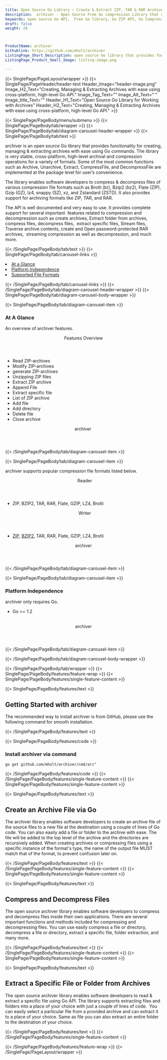 ```yaml
---
title: Open Source Go Library – Create & Extract ZIP, TAR & RAR Archives
description:  archiver - Open Source Free Go compression Library that allows software developers to create, manage & extract files from ZIP, TAR & RAR Archives via Go API.
keywords: open source Go API,  Free Go library, Go ZIP API, Go Compression API, compress files, decompress files, ZIP GO API, Go compression Library, Open Source Go Library, Go Zip programming, create  zip archives, Opening zip archives, create BZIP2 archives, save archive to a file, List zip archive, RAR Archive, TAR Go archive
draft: false
weight: 20



ProductName: archiver
Githublink: https://github.com/mholt/archiver
ListingPage_Short_Description: open source Go library that provides functionality for creating, managing & extracting archives with ease using Go commands.
ListingPage_Product_Small_Image: listing-image.png 

---
```


{{< SinglePage/PageLayout/wrapper >}}
{{< SinglePage/PageHeader/header-text
Header_Image="header-image.png"
Image_H2_Text="Creating, Managing & Extracting Archives with ease using cross-platform, high-level Go API."
Image_Tag_Text=""
Image_Alt_Text=" "
Image_title_Text=""
Header_H1_Text="Open Source Go Library for Working with Archives"
Header_H2_Text="Creating, Managing & Extracting Archives with ease using cross-platform, high-level Go API." >}}

{{< SinglePage/PageBody/menu/submenu >}}
{{< SinglePage/PageBody/tab/wrapper >}}
{{< SinglePage/PageBody/tab/diagram-carousel-header-wrapper >}}
{{< SinglePage/PageBody/tab/text >}}



<p>archiver is an open source Go library that provides functionality for creating, managing & extracting archives with ease using Go commands. The library is very stable, cross-platform, high-level archival and compression operations for a variety of formats. Some of the most common functions such as Archive, Unarchive, Extract, CompressFile, and DecompressFile are implemented at the package level for user’s convenience.</p>
<p>The library enables software developers to compress & decompress files of various compression file formats such as Brotli (br), Bzip2 (bz2), Flate (ZIP), Gzip (GZ), lz4, snappy (SZ), xz, and Zstandard (ZSTD). It also provides support for archiving formats like ZIP, TAR, and RAR.</p>
<p>The API is well documented and very easy to use. It provides complete support for several important  features related to compression and decompression such as create archives, Extract folder from archives, compress files, decompress files,  extract specific files, Stream files, Traverse archive contents, create and Open password-protected RAR archives,  streaming compression as well as decompression, and much more.</p>

{{< /SinglePage/PageBody/tab/text >}}
{{< SinglePage/PageBody/tab/carousel-links >}}

<li data-target="#diagramcarousel" data-slide-to="0"><a href="#">At a Glance</a></li>
<li data-target="#diagramcarousel" data-slide-to="2"><a href="#">Platform Independence</a></li>
<li data-target="#diagramcarousel" data-slide-to="1"><a class="activetab" href="#">Supported File Formats</a></li>


{{< /SinglePage/PageBody/tab/carousel-links >}}
{{< /SinglePage/PageBody/tab/diagram-carousel-header-wrapper >}}
{{< SinglePage/PageBody/tab/diagram-carousel-body-wrapper >}}

{{< SinglePage/PageBody/tab/diagram-carousel-item >}}
<h3>At A Glance</h3>
<p>An overview of archiver features.</p>
<div class="diagram1 d1-poi">
<div class="d1-row">
<div class="d1-col d1-right"><header>Features Overview</header>
<ul>
<li>Read ZIP-archives</li>
<li>Modify ZIP-archives</li>
<li>generate ZIP-archives</li>
<li>Unzipping ZIP files</li>
<li>Extract ZIP archive</li>
<li>Append File</li>
<li>Extract specific file</li>
<li>List of ZIP archive</li>
<li>Add file</li>
<li>Add directory</li>
<li>Delete file</li>
<li>Close archive</li>
</ul>
</div>
</div>
<div class="d1-logo" style="border: none;"><!--<img src='listing-image.png' alt="Compression APIs for .NET" />--><header>archiver </header><footer><small></small></footer></div>
<!--/logo--></div>
<!--/diagram1-->
{{< /SinglePage/PageBody/tab/diagram-carousel-item >}}

{{< SinglePage/PageBody/tab/diagram-carousel-item >}}
<p>archiver supports popular compression file formats listed below.</p>
<div class="diagram1 d2  d1-poi">
<div class="d1-row">
<div class="d1-col d1-left"><header><i class="fa fa-arrows-v "> </i> Reader</header>
<ul>
<li>ZIP<span style="font-size: 12.16px;">, </span>BZIP2, TAR, RAR, Flate, GZIP, LZ4, Brotli</li>
</ul>
</div>
<!--/left-->
<div class="d1-col d1-right"><header><i class="fa  fa-long-arrow-down"> </i> Writer</header>
<ul>
<li><a href="https://wiki.fileformat.com/compression/zip/">ZIP</a>, <a href="https://wiki.fileformat.com/compression/bz2/">BZIP2</a>, TAR, RAR, Flate, GZIP, LZ4, Brotli</li>
</ul>
</div>
<!--/right--></div>
<!--/row-->
<div class="d1-logo" style="border: none;"><!--<img src='listing-image.png' alt="Compression APIs for .NET" />--><header>archiver</header><footer><small></small></footer></div>
<!--/logo--></div>
<!--/diagram2-->
{{< /SinglePage/PageBody/tab/diagram-carousel-item >}}

{{< SinglePage/PageBody/tab/diagram-carousel-item >}}
<h3>Platform Independence</h3>
<p>archiver only requires Go.</p>
<div class="diagram1 d1-poi">
<div class="d1-row">
<div class="d1-col d1-left">
<ul>
<li>Go &gt;= 1.2 </li>
</ul>
</div>
<!--/left-->
<div class="d1-col d1-right"> </div>
<!--/right--></div>
<!--/row-->
<div class="d1-logo" style="border: none;"><!--<img src='listing-image.png' alt="Compression APIs for .NET" />--><header>archiver</header><footer><small></small></footer></div>
<!--/logo--></div>
<!--/diagram2 -->
{{< /SinglePage/PageBody/tab/diagram-carousel-item >}}

{{< /SinglePage/PageBody/tab/diagram-carousel-body-wrapper >}}

{{< /SinglePage/PageBody/tab/wrapper >}}
{{< SinglePage/PageBody/features/feature-wrap >}}
{{< SinglePage/PageBody/features/single-feature-content >}}

{{< SinglePage/PageBody/features/text >}}
<h2 class="h2title">Getting Started with archiver</h2>
<p>The recommended way to install archiver is from GitHub, please use the following command for smooth installation.</p>
{{< /SinglePage/PageBody/features/text >}}

{{< SinglePage/PageBody/features/code >}}
<h3>Install archiver via command</h3>
<pre><code class="html">go get github.com/mholt/archiver/cmd/arc"</code></pre>


{{< /SinglePage/PageBody/features/code >}}
{{< /SinglePage/PageBody/features/single-feature-content >}}
{{< SinglePage/PageBody/features/single-feature-content >}}

{{< SinglePage/PageBody/features/text >}}
<h2 class="h2title">Create an Archive File via Go</h2>
<p>The archiver library enables software developers to create an archive file of the source files to a new file at the destination using a couple of lines of Go code. You can also easily add a file or folder to the archive with ease. The file will be added to the top level of the archive and the directories are recursively added. When creating archives or compressing files using a specific instance of the format's type, the name of the output file MUST match that of the format, to prevent confusion later on.</p>

{{< /SinglePage/PageBody/features/text >}}
{{< /SinglePage/PageBody/features/single-feature-content >}}
{{< SinglePage/PageBody/features/single-feature-content >}}

{{< SinglePage/PageBody/features/text >}}
<h2 class="h2title">Compress and Decompress Files</h2>
<p>The open source archiver library enables software developers to compress and decompress files inside their own applications. There are several important functions and methods included for compressing and decompressing files. You can use easily compress a file or directory, decompress a file or directory, extract a specific file, folder extraction, and many more.</p>

{{< /SinglePage/PageBody/features/text >}}
{{< /SinglePage/PageBody/features/single-feature-content >}}
{{< SinglePage/PageBody/features/single-feature-content >}}

{{< SinglePage/PageBody/features/text >}}
<h2 class="h2title">Extract a Specific File or Folder from Archives</h2>
<p>The open source archiver library enables software developers to read & extract a specific file using Go API. The library supports extracting files and folders into a place of your choice with just a couple of lines of code.  You can easily select a particular file from a provided archive and can extract it to a place of your choice. Same as file you can also extract an entire folder to the destination of your choice.</p>

{{< /SinglePage/PageBody/features/text >}}
{{< /SinglePage/PageBody/features/single-feature-content >}}

{{< /SinglePage/PageBody/features/feature-wrap >}}
{{< /SinglePage/PageLayout/wrapper >}}